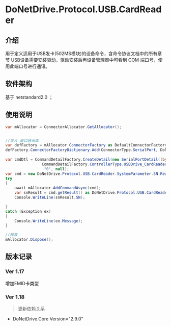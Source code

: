# DoNetDrive.Protocol.USB.CardReader

## 介绍

用于定义适用于USB发卡(502MS模块)的设备命令，含命令协议文档中的所有章节
USB设备需要安装驱动，驱动安装后再设备管理器中可看到 COM 端口号，使用此端口号进行通讯。



## 软件架构
基于 netstandard2.0 ；



## 使用说明

~~~ c#
var mAllocator = ConnectorAllocator.GetAllocator();


//导入 串口通讯库
var defFactory = mAllocator.ConnectorFactory as DefaultConnectorFactory;
defFactory.ConnectorFactoryDictionary.Add(ConnectorType.SerialPort, DoNetDrive.Connector.COM.SerialPortFactory.GetInstance());
			
var cmdDtl = CommandDetailFactory.CreateDetail(new SerialPortDetail((byte)port, iBaudrate), 
				CommandDetailFactory.ControllerType.USBDrive_CardReader,
                 "0", null);
var cmd = new DoNetDrive.Protocol.USB.CardReader.SystemParameter.SN.ReadSN(cmdDtl);
try
{
    await mAllocator.AddCommandAsync(cmd);
    var snResult = cmd.getResult() as DoNetDrive.Protocol.USB.CardReader.SystemParameter.SN.SN_Result;
    Console.WriteLine(snResult.SN);

}
catch (Exception ex)
{
    Console.WriteLine(ex.Message);
}

//释放
mAllocator.Dispose();
~~~



## 版本记录



### Ver 1.17

增加EMID卡类型



### Ver 1.18

> 更新依赖关系  
- DoNetDrive.Core Version="2.9.0"